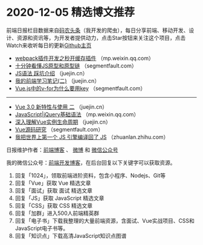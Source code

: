 # 2020-12-05 精选博文推荐

前端日报栏目数据来自[码农头条](https://toutiao.qdkfweb.cn/)（我开发的爬虫），每日分享前端、移动开发、设计、资源和资讯等，为开发者提供动力，点击Star按钮来关注这个项目，点击Watch来收听每日的更新[Github主页](https://github.com/kujian/frontendDaily)
* [webpack插件开发之秒开缓存插件](https://mp.weixin.qq.com/s?__biz=MzI3NzIzMDY0NA==&mid=2247496241&idx=1&sn=60efb200a6ee8e863e33cb24780ab79a) （mp.weixin.qq.com）
* [十分钟看懂JS原型和原型链](https://segmentfault.com/a/1190000038383309) （segmentfault.com）
* [JS语法 踩坑介绍](https://juejin.cn/post/6902337096468561928) （juejin.cn）
* [我的前端学习笔记(二)](https://juejin.cn/post/6902332622073298958) （juejin.cn）
* [Vue.js中的v-for为什么要用key](https://segmentfault.com/a/1190000038383612) （segmentfault.com）

***
* [Vue 3.0 新特性与使用 二](https://juejin.cn/post/6902310695862435847) （juejin.cn）
* [JavaScript|jQuery基础语法](https://mp.weixin.qq.com/s?__biz=MzI5MTQ5NDY1MA==&mid=2247492937&idx=1&sn=a48af06387801ebdb2219094bf41b3ff) （mp.weixin.qq.com）
* [深入理解Vue实例生命周期](https://juejin.cn/post/6902426142494425102) （juejin.cn）
* [Vue源码研究](https://segmentfault.com/a/1190000038385159) （segmentfault.com）
* [我把世界上第一个 JS 引擎编译回了 JS](https://zhuanlan.zhihu.com/p/330586852) （zhuanlan.zhihu.com）

日报维护作者：[前端博客](https://qdkfweb.cn/) 、 [微博](http://weibo.com/kujian) 和 [微信公众号](https://open.weixin.qq.com/qr/code?username=caibaojian_com)

我的微信公众号：[前端开发博客](https://open.weixin.qq.com/qr/code?username=caibaojian_com)，在后台回复以下关键字可以获取资源。

1. 回复「1024」，领取前端进阶资料，包含小程序、Nodejs、Git等
2. 回复「Vue」获取 Vue 精选文章
3. 回复「面试」获取 面试 精选文章
4. 回复「JS」获取 JavaScript 精选文章
5. 回复「CSS」获取 CSS 精选文章
6. 回复「加群」进入500人前端精英群
7. 回复「电子书」下载我整理的大量前端资源，含面试、Vue实战项目、CSS和JavaScript电子书等。
8. 回复「知识点」下载高清JavaScript知识点图谱